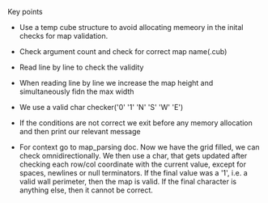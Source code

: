 Key points

* Use a temp cube structure to avoid allocating memeory in the inital checks for map validation.

* Check argument count and check for correct map name(.cub)

* Read line by line to check the validity

* When reading line by line we increase the map height and simultaneously fidn the max width

* We use a valid char checker('0' '1' 'N' 'S' 'W' 'E')

* If the conditions are not correct we exit before any memory allocation and then print our relevant message

* For context go to map_parsing doc. Now we have the grid filled, we can check omnidirectionally. We then use a char, that gets updated after checking each row/col coordinate with the current value, except for spaces, newlines or null terminators. If the final value was a '1', i.e. a valid wall perimeter, then the map is valid. If the final character is anything else, then it cannot be correct.
